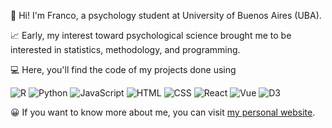👋 Hi! I'm Franco, a psychology student at University of Buenos Aires (UBA).

📈 Early, my interest toward psychological science brought me to be interested in statistics, methodology, and programming. 

💻 Here, you'll find the code of my projects done using  

![R](https://img.shields.io/badge/-R-blue?style=flat-square&logo=R&link=https://github.com/francosbenitez/)
![Python](https://img.shields.io/badge/-Python-yellow?style=flat-square&logo=python&link=https://github.com/francosbenitez/)
![JavaScript](https://img.shields.io/badge/-JavaScript-black?style=flat-square&logo=javascript&link=https://github.com/francosbenitez/)
![HTML](https://img.shields.io/badge/-HTML-ivory?style=flat-square&logo=HTML5&link=https://github.com/francosbenitez/)
![CSS](https://img.shields.io/badge/-CSS-GREEN?style=flat-square&logo=CSS3&link=https://github.com/francosbenitez/)
![React](https://img.shields.io/badge/-React-black?style=flat-square&logo=React&link=https://github.com/francosbenitez/)
![Vue](https://img.shields.io/badge/-Vue.js-black?style=flat-square&logo=Vue.js&link=https://github.com/francosbenitez/)
![D3](https://img.shields.io/badge/-D3.js-black?style=flat-square&logo=D3.js&link=https://github.com/francosbenitez/)

😀 If you want to know more about me, you can visit [my personal website](http://francosbenitez.netlify.app). 
